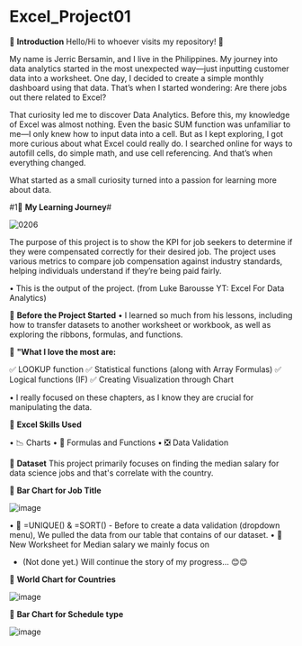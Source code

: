 # Excel_Project01
📝 **Introduction**
Hello/Hi to whoever visits my repository! 👋

My name is Jerric Bersamin, and I live in the Philippines. My journey into data analytics started in the most unexpected way—just inputting customer data into a worksheet. One day, I decided to create a simple monthly dashboard using that data. 
That’s when I started wondering: Are there jobs out there related to Excel?

That curiosity led me to discover Data Analytics. Before this, my knowledge of Excel was almost nothing. Even the basic SUM function was unfamiliar to me—I only knew how to input data into a cell.
But as I kept exploring, I got more curious about what Excel could really do. I searched online for ways to autofill cells, do simple math, and use cell referencing. And that’s when everything changed.

What started as a small curiosity turned into a passion for learning more about data.

#1📝 **My Learning Journey**#


![0206](https://github.com/user-attachments/assets/c90fbe8e-d7f3-4f56-a3a5-407ddad3d308)


The purpose of this project is to show the KPI for job seekers to determine if they were compensated correctly for their desired job. The project uses various metrics to compare job compensation against industry standards, helping individuals understand if they’re being paid fairly.

  • This is the output of the project. (from Luke Barousse YT: Excel For Data Analytics)

📝 **Before the Project Started**
  • I learned so much from his lessons, including how to transfer datasets to another worksheet or workbook, as well as exploring the ribbons, formulas, and functions.

📝  **"What I love the most are:**

  ✅ LOOKUP function
  ✅ Statistical functions (along with Array Formulas)
  ✅ Logical functions (IF)
  ✅ Creating Visualization through Chart  

  • I really focused on these chapters, as I know they are crucial for manipulating the data.

📝 **Excel Skills Used**

 • 📉 Charts
 • 🧮 Formulas and Functions
 • ❎ Data Validation

📝 **Dataset**
This project primarily focuses on finding the median salary for data science jobs and that's correlate with the country.

📌 **Bar Chart for Job Title**

![image](https://github.com/user-attachments/assets/38277ad9-ba13-4613-ac1f-ddd30c71962c)

 • 🧮 =UNIQUE() & =SORT() - Before to create a data validation (dropdown menu), We pulled the data from
   our table that contains of our dataset.
 • 📁 New Worksheet for Median salary we mainly focus on 
- (Not done yet.) Will continue the story of my progress... 😊😊

📌 **World Chart for Countries**

![image](https://github.com/user-attachments/assets/63a0bd7e-2600-4aa1-8917-c1d6a56ff9da)

📌 **Bar Chart for Schedule type**

![image](https://github.com/user-attachments/assets/a9e0294c-40fa-4a35-aca9-a418d4bd5c51)

